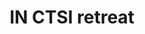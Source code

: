 ---
dateStart: 2011-10-10
dateEnd: 2011-10-10
title: "IN CTSI retreat"
venue: "Indiana University"
organizer: "Bill Hetrick, Bill Barnett"
credit:
city: Bloomington
state: IN
country: USA
pdfLink:
venueImages:
---